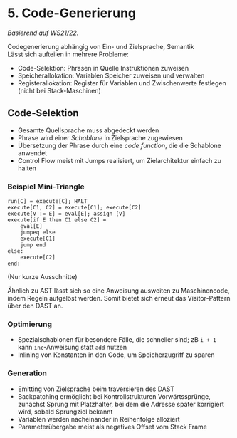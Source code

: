 # 5. Code-Generierung
*Basierend auf WS21/22.*

Codegenerierung abhängig von Ein- und Zielsprache, Semantik  
Lässt sich aufteilen in mehrere Probleme:

- Code-Selektion: Phrasen in Quelle Instruktionen zuweisen
- Speicherallokation: Variablen Speicher zuweisen und verwalten
- Registerallokation: Register für Variablen und Zwischenwerte
  festlegen (nicht bei Stack-Maschinen)


## Code-Selektion
- Gesamte Quellsprache muss abgedeckt werden
- Phrase wird einer *Schablone* in Zielsprache zugewiesen
- Übersetzung der Phrase durch eine *code function*, die die
  Schablone anwendet
- Control Flow meist mit Jumps realisiert, um Zielarchitektur
  einfach zu halten

### Beispiel Mini-Triangle
```
run[C] = execute[C]; HALT
execute[C1, C2] = execute[C1]; execute[C2]
execute[V := E] = eval[E]; assign [V]
execute[if E then C1 else C2] =
    eval[E]
    jumpeq else
    execute[C1]
    jump end
else:
    execute[C2]
end:
```
(Nur kurze Ausschnitte)

Ähnlich zu AST lässt sich so eine Anweisung ausweiten zu
Maschinencode, indem Regeln aufgelöst werden. Somit bietet sich
erneut das Visitor-Pattern über den DAST an.

### Optimierung
- Spezialschablonen für besondere Fälle, die schneller sind; zB
  `i + 1` kann `inc`-Anweisung statt `add` nutzen
- Inlining von Konstanten in den Code, um Speicherzugriff zu sparen

### Generation
- Emitting von Zielsprache beim traversieren des DAST
- Backpatching ermöglicht bei Kontrollstrukturen Vorwärtssprünge,
  zunächst Sprung mit Platzhalter, bei dem die Adresse später
  korrigiert wird, sobald Sprungziel bekannt
- Variablen werden nacheinander in Reihenfolge alloziert
- Parameterübergabe meist als negatives Offset vom Stack Frame
